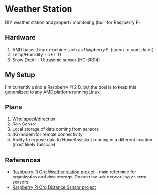 # Weather Station

DIY weather station and property monitoring (built for Raspberry Pi)

## Hardware

1. AMD based Linux machine such as Raspberry Pi (specs to come later)
1. Temp/Humidity - DHT 11
1. Snow Depth - Ultrasonic sensor (HC-SR04)

## My Setup

I'm currently using a Raspberry Pi 2 B, but the goal is to keep this generalized to any AMD platform running Linux

## Plans
1. Wind speed/direction
1. Rain Sensor
1. Local storage of data coming from sensors
1. 4G modem for remote connectivity
1. Ability to expose data to HomeAssistant running in a different location (most likely Tailscale)

## References
* [Raspberry Pi Org Weather station project](https://projects.raspberrypi.org/en/projects/build-your-own-weather-station) - main reference for organization and data storage. Doesn't include networking or extra sensors.
* [Raspberry Pi Org Distance Sensor project](https://projects.raspberrypi.org/en/projects/physical-computing/12)


